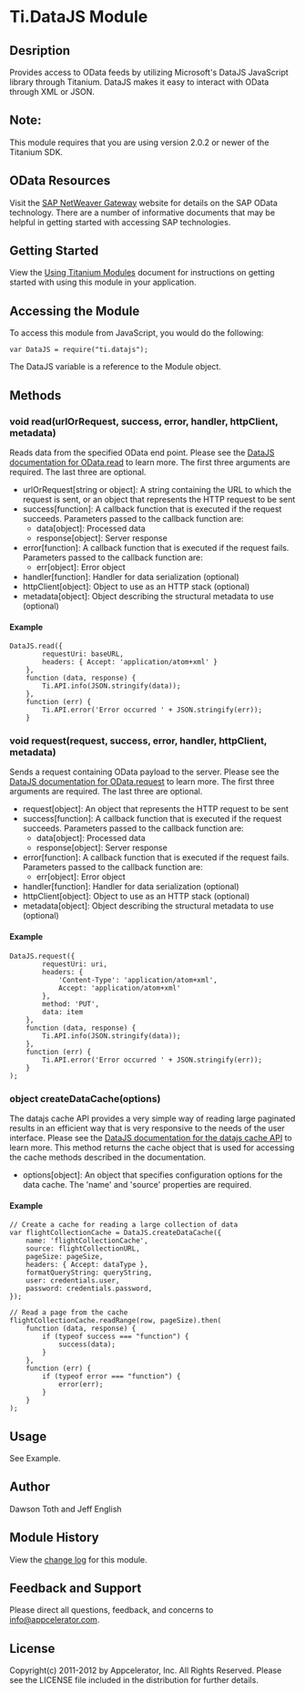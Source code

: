 # Ti.DataJS Module

## Desription

Provides access to OData feeds by utilizing Microsoft's DataJS JavaScript library through Titanium.
DataJS makes it easy to interact with OData through XML or JSON.

## Note:

This module requires that you are using version 2.0.2 or newer of the Titanium SDK.

## OData Resources

Visit the [SAP NetWeaver Gateway][sapnetweavergateway] website for details on the SAP OData technology. There are a number
of informative documents that may be helpful in getting started with accessing SAP technologies.

## Getting Started

View the [Using Titanium Modules](http://docs.appcelerator.com/titanium/2.0/#!/guide/Using_Titanium_Modules) document for instructions on getting
started with using this module in your application.

## Accessing the Module

To access this module from JavaScript, you would do the following:

	var DataJS = require("ti.datajs");

The DataJS variable is a reference to the Module object.

## Methods

### void read(urlOrRequest, success, error, handler, httpClient, metadata)
Reads data from the specified OData end point. Please see the [DataJS documentation for OData.read][datajsread] to learn more.
The first three arguments are required. The last three are optional.

* urlOrRequest[string or object]: A string containing the URL to which the request is sent, or an object that represents the HTTP request to be sent
* success[function]: A callback function that is executed if the request succeeds. Parameters passed to the callback function are:
    * data[object]: Processed data
    * response[object]: Server response
* error[function]: A callback function that is executed if the request fails. Parameters passed to the callback function are:
    * err[object]: Error object
* handler[function]: Handler for data serialization (optional)
* httpClient[object]: Object to use as an HTTP stack (optional)
* metadata[object]: Object describing the structural metadata to use (optional)

#### Example
    DataJS.read({
            requestUri: baseURL,
            headers: { Accept: 'application/atom+xml' }
        },
        function (data, response) {
            Ti.API.info(JSON.stringify(data));
        },
        function (err) {
            Ti.API.error('Error occurred ' + JSON.stringify(err));
        }

### void request(request, success, error, handler, httpClient, metadata)
Sends a request containing OData payload to the server. Please see the [DataJS documentation for OData.request][datajsrequest] to learn more.
The first three arguments are required. The last three are optional.

* request[object]: An object that represents the HTTP request to be sent
* success[function]: A callback function that is executed if the request succeeds. Parameters passed to the callback function are:
    * data[object]: Processed data
    * response[object]: Server response
* error[function]: A callback function that is executed if the request fails. Parameters passed to the callback function are:
    * err[object]: Error object
* handler[function]: Handler for data serialization (optional)
* httpClient[object]: Object to use as an HTTP stack (optional)
* metadata[object]: Object describing the structural metadata to use (optional)

#### Example
    DataJS.request({
            requestUri: uri,
            headers: {
                'Content-Type': 'application/atom+xml',
                Accept: 'application/atom+xml'
            },
            method: 'PUT',
            data: item
        },
        function (data, response) {
            Ti.API.info(JSON.stringify(data));
        },
        function (err) {
            Ti.API.error('Error occurred ' + JSON.stringify(err));
        }
    );

### object createDataCache(options)
The datajs cache API provides a very simple way of reading large paginated results in an efficient way that is very responsive
to the needs of the user interface. Please see the [DataJS documentation for the datajs cache API][datajsdatacache] to learn more.
This method returns the cache object that is used for accessing the cache methods described in the documentation.

* options[object]: An object that specifies configuration options for the data cache. The 'name' and 'source' properties are required.

#### Example
    // Create a cache for reading a large collection of data
	var flightCollectionCache = DataJS.createDataCache({
		name: 'flightCollectionCache',
		source: flightCollectionURL,
		pageSize: pageSize,
		headers: { Accept: dataType },
		formatQueryString: queryString,
		user: credentials.user,
		password: credentials.password,
	});

	// Read a page from the cache
    flightCollectionCache.readRange(row, pageSize).then(
        function (data, response) {
            if (typeof success === "function") {
                success(data);
            }
        },
        function (err) {
            if (typeof error === "function") {
                error(err);
            }
        }
    );

## Usage
See Example.

## Author

Dawson Toth and Jeff English

## Module History

View the [change log](changelog.html) for this module.

## Feedback and Support

Please direct all questions, feedback, and concerns to [info@appcelerator.com](mailto:info@appcelerator.com?subject=Ti.DataJS%20Module).

## License

Copyright(c) 2011-2012 by Appcelerator, Inc. All Rights Reserved. Please see the LICENSE file included in the distribution for further details.

[datajs]: http://datajs.codeplex.com/
[datajsread]: http://datajs.codeplex.com/wikipage?title=datajs%20OData%20API&referringTitle=Documentation#OData.read
[datajsrequest]: http://datajs.codeplex.com/wikipage?title=datajs%20OData%20API&referringTitle=Documentation#OData.request
[datajsdatacache]: http://datajs.codeplex.com/wikipage?title=datajs%20cache%20API&referringTitle=Using%20Caches
[sapnetweavergateway]: http://scn.sap.com/community/netweaver-gateway
